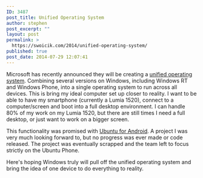 ```yaml
---
ID: 3487
post_title: Unified Operating System
author: stephen
post_excerpt: ""
layout: post
permalink: >
  https://swoicik.com/2014/unified-operating-system/
published: true
post_date: 2014-07-29 12:07:41
---
```

Microsoft has recently announced they will be creating a <a href="http://www.theverge.com/2014/7/22/5928219/microsoft-will-merge-windows-into-one-os" target="_blank">unified operating system</a>. Combining several versions on Windows, including Windows RT and Windows Phone, into a single operating system to run across all devices. This is bring my ideal computer set up closer to reality. I want to be able to have my smartphone (currently a Lumia 1520), connect to a computer/screen and boot into a full desktop environment. I can handle 80% of my work on my Lumia 1520, but there are still times I need a full desktop, or just want to work on a bigger screen.

This functionality was promised with <a title="Ubuntu for Android" href="http://www.ubuntu.com/phone/ubuntu-for-android" target="_blank">Ubuntu for Android</a>. A project I was very much looking forward to, but no progress was ever made or code released. The project was eventually scrapped and the team left to focus strictly on the Ubuntu Phone.

Here's hoping Windows truly will pull off the unified operating system and bring the idea of one device to do everything to reality.